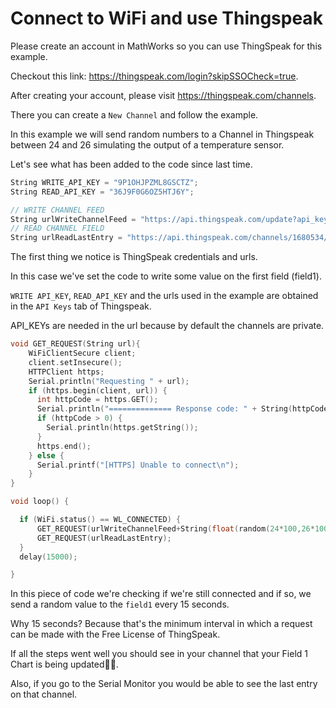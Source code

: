 # Connect to WiFi and use Thingspeak

Please create an account in MathWorks so you can use ThingSpeak for this example.

Checkout this link: https://thingspeak.com/login?skipSSOCheck=true.

After creating your account, please visit https://thingspeak.com/channels.

There you can create a `New Channel` and follow the example.

In this example we will send random numbers to a Channel in Thingspeak between 24 and 26 simulating the output of a temperature sensor.

Let's see what has been added to the code since last time.

```c
String WRITE_API_KEY = "9P1OHJPZML8GSCTZ";
String READ_API_KEY = "36J9F0G6OZ5HTJ6Y";

// WRITE CHANNEL FEED
String urlWriteChannelFeed = "https://api.thingspeak.com/update?api_key=9P1OHJPZML8GSCTZ&field1=";
// READ CHANNEL FIELD
String urlReadLastEntry = "https://api.thingspeak.com/channels/1680534/fields/1/last.json?api_key=36J9F0G6OZ5HTJ6Y";
```

The first thing we notice is ThingSpeak credentials and urls.

In this case we've set the code to write some value on the first field (field1).

`WRITE API_KEY`, `READ_API_KEY` and the urls used in the example are obtained in the `API Keys` tab of Thingspeak.

API_KEYs are needed in the url because by default the channels are private.

```c
void GET_REQUEST(String url){
    WiFiClientSecure client;
    client.setInsecure();
    HTTPClient https;
    Serial.println("Requesting " + url);
    if (https.begin(client, url)) {
      int httpCode = https.GET();
      Serial.println("============== Response code: " + String(httpCode));
      if (httpCode > 0) {
        Serial.println(https.getString());
      }
      https.end();
    } else {
      Serial.printf("[HTTPS] Unable to connect\n");
    }
}

void loop() {

  if (WiFi.status() == WL_CONNECTED) {
      GET_REQUEST(urlWriteChannelFeed+String(float(random(24*100,26*100))/100.0));
      GET_REQUEST(urlReadLastEntry);
  }
  delay(15000);

}
```

In this piece of code we're checking if we're still connected and if so, we send a random value to the `field1` every 15 seconds.

Why 15 seconds? Because that's the minimum interval in which a request can be made with the Free License of ThingSpeak.

If all the steps went well you should see in your channel that your Field 1 Chart is being updated🥳🎉.

Also, if you go to the Serial Monitor you would be able to see the last entry on that channel.
